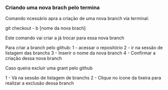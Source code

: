 ### Criando uma nova brach pelo termina
Comando ncessário apra a criação de uma nova branch via terminal:

git checkout - b [nome da nova brach]

Este comando vai criar a já trocar para essa nova branch

Para criar a branch pelo github:
1 - acessar o repositório
2 - ir na sessão de listagem das branchs
3 - Inserir o nome da nova branch
4 - Confirmar a criação dessa nova branch

Caso queira excluir uma grant pelo github

1 - Vá na sessão de listagem de branchs
2 - Clique no ícone da lixeira para realizar a exclusão dessa branch

